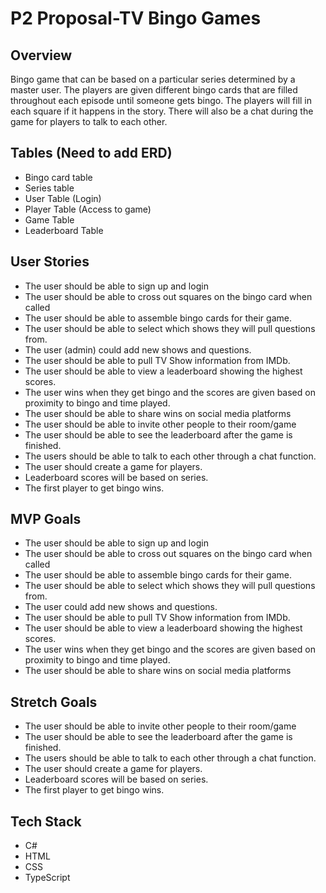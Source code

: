 # P2 Proposal-TV Bingo Games

## Overview

Bingo game that can be based on a particular series determined by a master user. The players are given different bingo cards that are filled throughout each episode until someone gets bingo. The players will fill in each square if it happens in the story. There will also be a chat during the game for players to talk to each other.

## Tables (Need to add ERD)
* Bingo card table
* Series table
* User Table (Login)
* Player Table (Access to game)
* Game Table
* Leaderboard Table

## User Stories
* The user should be able to sign up and login 
* The user should be able to cross out squares on the bingo card when called
* The user should be able to assemble bingo cards for their game.
* The user should be able to select which shows they will pull questions from.
* The user (admin) could add new shows and questions.
* The user should be able to pull TV Show information from IMDb. 
* The user should be able to view a leaderboard showing the highest scores.
* The user wins when they get bingo and the scores are given based on proximity to bingo and time played.
* The user should be able to share wins on social media platforms
* The user should be able to invite other people to their room/game
* The user should be able to see the leaderboard after the game is finished.
* The users should be able to talk to each other through a chat function.
* The user should create a game for players.
* Leaderboard scores will be based on series.
* The first player to get bingo wins.

## MVP Goals
* The user should be able to sign up and login 
* The user should be able to cross out squares on the bingo card when called
* The user should be able to assemble bingo cards for their game.
* The user should be able to select which shows they will pull questions from.
* The user could add new shows and questions.
* The user should be able to pull TV Show information from IMDb. 
* The user should be able to view a leaderboard showing the highest scores.
* The user wins when they get bingo and the scores are given based on proximity to bingo and time played.
* The user should be able to share wins on social media platforms

## Stretch Goals
* The user should be able to invite other people to their room/game
* The user should be able to see the leaderboard after the game is finished.
* The users should be able to talk to each other through a chat function.
* The user should create a game for players.
* Leaderboard scores will be based on series.
* The first player to get bingo wins.

## Tech Stack
* C#
* HTML
* CSS
* TypeScript
